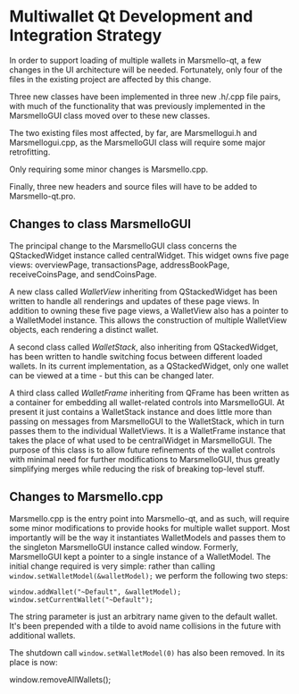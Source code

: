 Multiwallet Qt Development and Integration Strategy
===================================================

In order to support loading of multiple wallets in Marsmello-qt, a few changes in the UI architecture will be needed.
Fortunately, only four of the files in the existing project are affected by this change.

Three new classes have been implemented in three new .h/.cpp file pairs, with much of the functionality that was previously
implemented in the MarsmelloGUI class moved over to these new classes.

The two existing files most affected, by far, are Marsmellogui.h and Marsmellogui.cpp, as the MarsmelloGUI class will require
some major retrofitting.

Only requiring some minor changes is Marsmello.cpp.

Finally, three new headers and source files will have to be added to Marsmello-qt.pro.

Changes to class MarsmelloGUI
---------------------------
The principal change to the MarsmelloGUI class concerns the QStackedWidget instance called centralWidget.
This widget owns five page views: overviewPage, transactionsPage, addressBookPage, receiveCoinsPage, and sendCoinsPage.

A new class called *WalletView* inheriting from QStackedWidget has been written to handle all renderings and updates of
these page views. In addition to owning these five page views, a WalletView also has a pointer to a WalletModel instance.
This allows the construction of multiple WalletView objects, each rendering a distinct wallet.

A second class called *WalletStack*, also inheriting from QStackedWidget, has been written to handle switching focus between
different loaded wallets. In its current implementation, as a QStackedWidget, only one wallet can be viewed at a time -
but this can be changed later.

A third class called *WalletFrame* inheriting from QFrame has been written as a container for embedding all wallet-related
controls into MarsmelloGUI. At present it just contains a WalletStack instance and does little more than passing on messages
from MarsmelloGUI to the WalletStack, which in turn passes them to the individual WalletViews. It is a WalletFrame instance
that takes the place of what used to be centralWidget in MarsmelloGUI. The purpose of this class is to allow future
refinements of the wallet controls with minimal need for further modifications to MarsmelloGUI, thus greatly simplifying
merges while reducing the risk of breaking top-level stuff.

Changes to Marsmello.cpp
----------------------
Marsmello.cpp is the entry point into Marsmello-qt, and as such, will require some minor modifications to provide hooks for
multiple wallet support. Most importantly will be the way it instantiates WalletModels and passes them to the
singleton MarsmelloGUI instance called window. Formerly, MarsmelloGUI kept a pointer to a single instance of a WalletModel.
The initial change required is very simple: rather than calling `window.setWalletModel(&walletModel);` we perform the
following two steps:

	window.addWallet("~Default", &walletModel);
	window.setCurrentWallet("~Default");

The string parameter is just an arbitrary name given to the default wallet. It's been prepended with a tilde to avoid name collisions in the future with additional wallets.

The shutdown call `window.setWalletModel(0)` has also been removed. In its place is now:

window.removeAllWallets();
